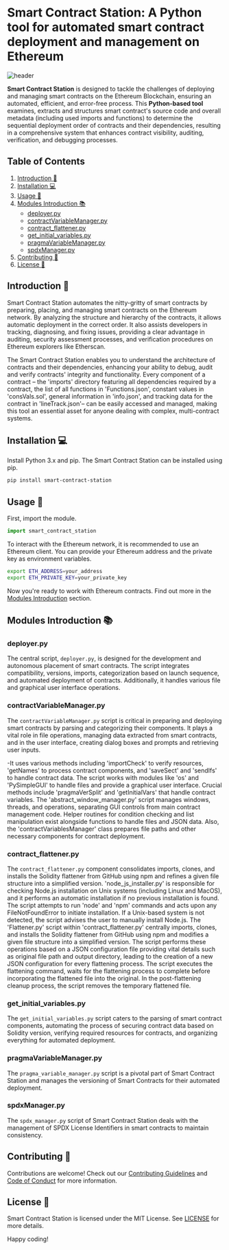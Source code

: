 # Smart Contract Station: A Python tool for automated smart contract deployment and management on Ethereum
 
![header](./header.png)

**Smart Contract Station** is designed to tackle the challenges of deploying and managing smart contracts on the Ethereum Blockchain, ensuring an automated, efficient, and error-free process. This **Python-based tool** examines, extracts and structures smart contract's source code and overall metadata (including used imports and functions) to determine the sequential deployment order of contracts and their dependencies, resulting in a comprehensive system that enhances contract visibility, auditing, verification, and debugging processes.

## Table of Contents
  
1. [Introduction :notebook:](#introduction-notebook)
2. [Installation :computer:](#installation-computer)
3. [Usage :pencil:](#usage-pencil)
4. [Modules Introduction :books:](#modules-introduction-books)
     + [deployer.py](#deployerpy)
     + [contractVariableManager.py](#contractVariableManager.py)
     + [contract_flattener.py](#contract_flattener.py)
     + [get_initial_variables.py](#get_initial_variables.py)
     + [pragmaVariableManager.py](#pragmaVariableManager.py)
     + [spdxManager.py](#spdxManager.py)
5. [Contributing :handshake:](#contributing-handshake)
6. [License :scroll:](#license-scroll)

## Introduction :notebook:
  
Smart Contract Station automates the nitty-gritty of smart contracts by preparing, placing, and managing smart contracts on the Ethereum network. By analyzing the structure and hierarchy of the contracts, it allows automatic deployment in the correct order. It also assists developers in tracking, diagnosing, and fixing issues, providing a clear advantage in auditing, security assessment processes, and verification procedures on Ethereum explorers like Etherscan.

The Smart Contract Station enables you to understand the architecture of contracts and their dependencies, enhancing your ability to debug, audit and verify contracts' integrity and functionality. Every component of a contract – the 'imports' directory featuring all dependencies required by a contract, the list of all functions in 'Functions.json', constant values in 'consVals.sol', general information in 'info.json', and tracking data for the contract in 'lineTrack.json'– can be easily accessed and managed, making this tool an essential asset for anyone dealing with complex, multi-contract systems.

## Installation :computer:

Install Python 3.x and pip. The Smart Contract Station can be installed using pip.

```bash
pip install smart-contract-station
```

## Usage :pencil:

First, import the module.

```python
import smart_contract_station
```

To interact with the Ethereum network, it is recommended to use an Ethereum client. You can provide your Ethereum address and the private key as environment variables.

```bash
export ETH_ADDRESS=your_address
export ETH_PRIVATE_KEY=your_private_key
```

Now you're ready to work with Ethereum contracts. Find out more in the [Modules Introduction](#modules-introduction-books) section.

## Modules Introduction :books:

### deployer.py

The central script, `deployer.py`, is designed for the development and autonomous placement of smart contracts. The script integrates compatibility, versions, imports, categorization based on launch sequence, and automated deployment of contracts. Additionally, it handles various file and graphical user interface operations.

### contractVariableManager.py

The `contractVariableManager.py` script is critical in preparing and deploying smart contracts by parsing and categorizing their components. It plays a vital role in file operations, managing data extracted from smart contracts, and in the user interface, creating dialog boxes and prompts and retrieving user inputs.

-It uses various methods including 'importCheck' to verify resources, 'getNames' to process contract components, and 'saveSect' and 'sendIfs' to handle contract data. The script works with modules like 'os' and 'PySimpleGUI' to handle files and provide a graphical user interface. Crucial methods include 'pragmaVerSplit' and 'getInitialVars' that handle contract variables. The 'abstract_window_manager.py' script manages windows, threads, and operations, separating GUI controls from main contract management code. Helper routines for condition checking and list manipulation exist alongside functions to handle files and JSON data. Also, the 'contractVariablesManager' class prepares file paths and other necessary components for contract deployment.

### contract_flattener.py

The `contract_flattener.py` component consolidates imports, clones, and installs the Solidity flattener from GitHub using npm and refines a given file structure into a simplified version.
'node_js_installer.py' is responsible for checking Node.js installation on Unix systems (including Linux and MacOS), and it performs an automatic installation if no previous installation is found. The script attempts to run 'node' and 'npm' commands and acts upon any FileNotFoundError to initiate installation. If a Unix-based system is not detected, the script advises the user to manually install Node.js. The 'Flattener.py' script within 'contract_flattener.py' centrally imports, clones, and installs the Solidity flattener from GitHub using npm and modifies a given file structure into a simplified version. The script performs these operations based on a JSON configuration file providing vital details such as original file path and output directory, leading to the creation of a new JSON configuration for every flattening process. The script executes the flattening command, waits for the flattening process to complete before incorporating the flattened file into the original. In the post-flattening cleanup process, the script removes the temporary flattened file.
### get_initial_variables.py

The `get_initial_variables.py` script caters to the parsing of smart contract components, automating the process of securing contract data based on Solidity version, verifying required resources for contracts, and organizing everything for automated deployment.

### pragmaVariableManager.py

The `pragma_variable_manager.py` script is a pivotal part of Smart Contract Station and manages the versioning of Smart Contracts for their automated deployment.

### spdxManager.py

The `spdx_manager.py` script of Smart Contract Station deals with the management of SPDX License Identifiers in smart contracts to maintain consistency.

## Contributing :handshake:

Contributions are welcome! Check out our [Contributing Guidelines](CONTRIBUTING.md) and [Code of Conduct](CODE_OF_CONDUCT.md) for more information.

## License :scroll:

Smart Contract Station is licensed under the MIT License. See [LICENSE](LICENSE) for more details.

Happy coding!
